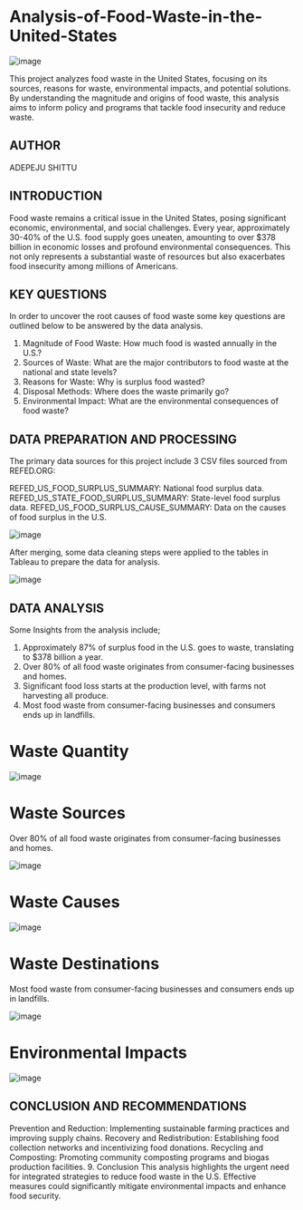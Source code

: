 # Analysis-of-Food-Waste-in-the-United-States

![image](https://github.com/Renikeji19/Analysis-of-Food-Waste-in-the-United-States/assets/97131888/2d543c02-dbaa-4094-9cd0-189bf8e38622)

This project analyzes food waste in the United States, focusing on its sources, reasons for waste, environmental impacts, and potential solutions. By understanding the magnitude and origins of food waste, this analysis aims to inform policy and programs that tackle food insecurity and reduce waste.

## AUTHOR

ADEPEJU SHITTU


## INTRODUCTION 
Food waste remains a critical issue in the United States, posing significant economic, environmental, and social challenges. Every year, approximately 30-40% of the U.S. food supply goes uneaten, amounting to over $378 billion in economic losses and profound environmental consequences. This not only represents a substantial waste of resources but also exacerbates food insecurity among millions of Americans.

## KEY QUESTIONS
In order to uncover the root causes of food waste some key questions are outlined below to be answered by the data analysis.

1. Magnitude of Food Waste: How much food is wasted annually in the U.S.?
2. Sources of Waste: What are the major contributors to food waste at the national and state levels?
3. Reasons for Waste: Why is surplus food wasted?
4. Disposal Methods: Where does the waste primarily go?
5. Environmental Impact: What are the environmental consequences of food waste?


## DATA PREPARATION AND PROCESSING

The primary data sources for this project include 3 CSV files sourced from REFED.ORG:

REFED_US_FOOD_SURPLUS_SUMMARY: National food surplus data.
REFED_US_STATE_FOOD_SURPLUS_SUMMARY: State-level food surplus data.
REFED_US_FOOD_SURPLUS_CAUSE_SUMMARY: Data on the causes of food surplus in the U.S.

![image](https://github.com/Renikeji19/Analysis-of-Food-Waste-in-the-United-States/assets/97131888/dddb6995-7e6e-4027-94e2-783de27b8176)


After merging, some data cleaning steps were applied to the tables in Tableau to prepare the data for analysis.

![image](https://github.com/Renikeji19/Analysis-of-Food-Waste-in-the-United-States/assets/97131888/3839fea9-3ee9-478a-92f4-dac673d4bb5e)

  
## DATA ANALYSIS

Some Insights from the analysis include;

1. Approximately 87% of surplus food in the U.S. goes to waste, translating to $378 billion a year.
2. Over 80% of all food waste originates from consumer-facing businesses and homes.
3. Significant food loss starts at the production level, with farms not harvesting all produce.
4. Most food waste from consumer-facing businesses and consumers ends up in landfills.

# Waste Quantity

![image](https://github.com/user-attachments/assets/d05b3159-2ea2-4dcc-bf3b-83d34807133a)


# Waste Sources 
Over 80% of all food waste originates from consumer-facing businesses and homes.

![image](https://github.com/user-attachments/assets/b7b09599-a4d1-41bc-9e92-f71a9b9e4aa2)


# Waste Causes

![image](https://github.com/user-attachments/assets/a40ed2d2-e22f-42bd-8276-bb1e7e607b90)


# Waste Destinations
Most food waste from consumer-facing businesses and consumers ends up in landfills.

![image](https://github.com/user-attachments/assets/e343db34-0dca-46b6-bbc3-449f1e066105)

# Environmental Impacts

![image](https://github.com/user-attachments/assets/05d1eda5-7d5d-495f-be43-9b41c8a46cd4)


## CONCLUSION AND RECOMMENDATIONS
Prevention and Reduction: Implementing sustainable farming practices and improving supply chains.
Recovery and Redistribution: Establishing food collection networks and incentivizing food donations.
Recycling and Composting: Promoting community composting programs and biogas production facilities.
9. Conclusion
This analysis highlights the urgent need for integrated strategies to reduce food waste in the U.S. Effective measures could significantly mitigate environmental impacts and enhance food security.



